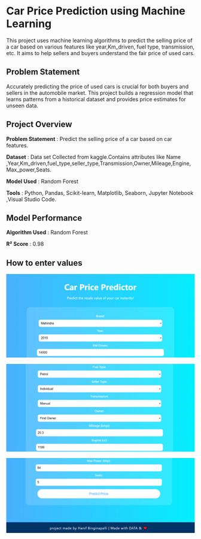 # Car Price Prediction using Machine Learning

This project uses machine learning algorithms to predict the selling price of a car based on various features like year,Km_driven, fuel type, transmission, etc. It aims to help sellers and buyers understand the fair price of used cars.

## Problem Statement

Accurately predicting the price of used cars is crucial for both buyers and sellers in the automobile market. This project builds a regression model that learns patterns from a historical dataset and provides price estimates for unseen data.

## Project Overview

**Problem Statement** : Predict the selling price of a car based on car features.

**Dataset**           : Data set Collected from kaggle.Contains attributes like Name ,Year,Km_driven,fuel_type,seller_type,Transmission,Owner,Mileage,Engine,Max_power,Seats.

**Model Used**        : Random Forest

**Tools**             : Python, Pandas, Scikit-learn, Matplotlib, Seaborn, Jupyter Notebook ,Visual Studio Code.

## Model Performance

**Algorithm Used** : Random Forest

**R² Score**       : 0.98

## How to enter values

![Alt text](https://github.com/Hanif-003/car-price-prediction/blob/master/1.png?raw=true)

![Alt text](https://github.com/Hanif-003/car-price-prediction/blob/master/2.png?raw=true)

![Alt text](https://github.com/Hanif-003/car-price-prediction/blob/master/3.png?raw=true)

